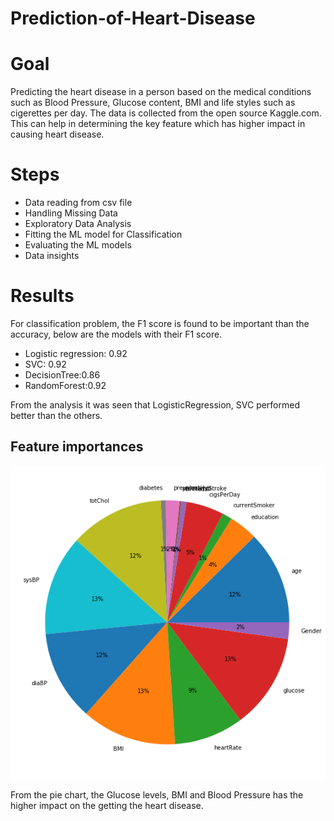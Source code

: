 # Prediction-of-Heart-Disease
# Goal
Predicting the heart disease in a person based on the medical conditions such as Blood Pressure, Glucose content, BMI and life styles such as cigerettes per day. The data is collected from the open source Kaggle.com. This can help in determining the key feature which has higher impact in causing heart disease. 


# Steps
* Data reading from csv file
* Handling Missing Data
* Exploratory Data Analysis
* Fitting the ML model for Classification
* Evaluating the ML models
* Data insights 

# Results
For classification problem, the F1 score is found to be important than the accuracy, below are the models with their F1 score.
* Logistic regression: 0.92
* SVC: 0.92
* DecisionTree:0.86
* RandomForest:0.92  


From the analysis it was seen that LogisticRegression, SVC performed better than the others.

## Feature importances
![pie](https://github.com/Sandeep4168/Prediction-of-Heart-Disease/blob/main/Figure_15.png)


From the pie chart, the Glucose levels, BMI and Blood Pressure has the higher impact on the getting the heart disease.
